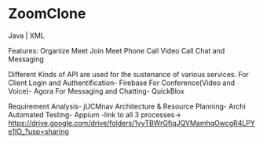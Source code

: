 # ZoomClone
Java | XML

Features:
  Organize Meet
  Join Meet
  Phone Call
  Video Call
  Chat and Messaging

Different Kinds of API are used for the sustenance of
various services.
  For Client Login and Authentification- Firebase
  For Conference(Video and Voice)- Agora
  For Messaging and Chatting- QuickBlox

Requirement Analysis- jUCMnav
Architecture & Resource Planning- Archi
Automated Testing- Appium
-link to all 3 processes-> https://drive.google.com/drive/folders/1vyTBWrGfjqJQVMamhqOwcgR4LPYe1IO_?usp=sharing
